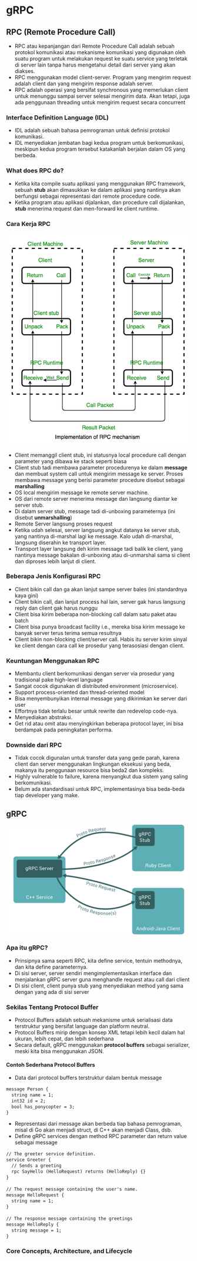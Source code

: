 # gRPC


## RPC (Remote Procedure Call)
- RPC atau kepanjangan dari Remote Procedure Call adalah sebuah protokol komunikasi atau mekanisme komunikasi yang digunakan oleh suatu program untuk melakukan request ke suatu service yang terletak di server lain tanpa harus mengetahui detail dari server yang akan diakses.
- RPC menggunakan model client-server. Program yang mengirim request adalah client dan yang mengirim response adalah server.
- RPC adalah operasi yang bersifat synchronous yang memerlukan client untuk menunggu sampai server selesai mengirim data. Akan tetapi, juga ada penggunaan threading untuk mengirim request secara concurrent

### Interface Definition Language (IDL)
- IDL adalah sebuah bahasa pemrograman untuk definisi protokol komunikasi.
- IDL menyediakan jembatan bagi kedua program untuk berkomunikasi, meskipun kedua program tersebut katakanlah berjalan dalam OS yang berbeda.

### What does RPC do?
- Ketika kita compile suatu aplikasi yang menggunakan RPC framework, sebuah **stub** akan dimasukkan ke dalam aplikasi yang nantinya akan berfungsi sebagai representasi dari remote procedure code.
- Ketika program atau aplikasi dijalankan, dan procedure call dijalankan, **stub** menerima request dan men-forward ke client runtime.

### Cara Kerja RPC
![Diagram RPC](/img/operating-system-remote-call-procedure-working.png)

- Client memanggil client stub, ini statusnya local procedure call dengan parameter yang dibawa ke stack seperti biasa
- Client stub tadi membawa parameter procedurenya ke dalam **message** dan membuat system call untuk mengirim message ke server. Proses membawa message yang berisi parameter procedure disebut sebagai **marshalling**
- OS local mengirim message ke remote server machine.
- OS dari remote server menerima message dan langsung diantar ke server stub.
- Di dalam server stub, message tadi di-unboxing parameternya (ini disebut **unmarshalling**)
- Remote Server langsung proses request
- Ketika udah selesai, server langsung angkut datanya ke server stub, yang nantinya di-marshal lagi ke message. Kalo udah di-marshal, langsung diserahin ke transport layer.
- Transport layer langsung deh kirim message tadi balik ke client, yang nantinya message bakalan di-unboxing atau di-unmarshal sama si client dan diproses lebih lanjut di client.


### Beberapa Jenis Konfigurasi RPC
- Client bikin call dan ga akan lanjut sampe server bales (ini standardnya kaya gini)
- Client bikin call, dan lanjut process hal lain, server gak harus langsung reply dan client gak harus nunggu
- Client bisa kirim beberapa non-blocking call dalam satu paket atau batch
- Client bisa punya broadcast facility i.e., mereka bisa kirim message ke banyak server terus terima semua resultnya
- Client bikin non-blocking client/server call. Habis itu server kirim sinyal ke client dengan cara call ke prosedur yang terasosiasi dengan client.


### Keuntungan Menggunakan RPC
- Membantu client berkomunikasi dengan server via prosedur yang tradisional pake high-level language
- Sangat cocok digunakan di distributed environment (microservice).
- Support process-oriented dan thread-oriented model
- Bisa menyembunyikan internal message yang dikirimkan ke server dari user
- Effortnya tidak terlalu besar untuk rewrite dan redevelop code-nya.
- Menyediakan abstraksi.
- Get rid atau omit atau menyingkirkan beberapa protocol layer, ini bisa berdampak pada peningkatan performa.

### Downside dari RPC
- Tidak cocok digunalan untuk transfer data yang gede parah, karena client dan server menggunakan lingkungan eksekusi yang beda, makanya itu penggunaan resource bisa beda2 dan kompleks.
- Highly vulnerable to failure, karena menyangkut dua sistem yang saling berkomunikasi.
- Belum ada standardisasi untuk RPC, implementasinya bisa beda-beda tiap developer yang make.


## gRPC
![gRPC Diagram](/img/grpc.svg)
### Apa itu gRPC?
- Prinsipnya sama seperti RPC, kita define service, tentuin methodnya, dan kita define parameternya.
- Di sisi server, server sendiri mengimplementasikan interface dan menjalankan gRPC server guna menghandle request atau call dari client
- Di sisi client, client punya stub yang menyediakan method yang sama dengan yang ada di sisi server

### Sekilas Tentang Protocol Buffer
- Protocol Buffers adalah sebuah mekanisme untuk serialisasi data terstruktur yang bersifat language dan platform neutral.
- Protocol Buffers mirip dengan konsep XML tetapi lebih kecil dalam hal ukuran, lebih cepat, dan lebih sederhana
- Secara default, gRPC menggunakan **protocol buffers** sebagai serializer, meski kita bisa menggunakan JSON.

#### Contoh Sederhana Protocol Buffers
- Data dari protocol buffers terstruktur dalam bentuk message
```
message Person {
  string name = 1;
  int32 id = 2;
  bool has_ponycopter = 3;
}
```
- Representasi dari message akan berbeda tiap bahasa pemrograman, misal di Go akan menjadi struct, di C++ akan menjadi Class, dsb.
- Define gRPC services dengan method RPC parameter dan return value sebagai message
```
// The greeter service definition.
service Greeter {
  // Sends a greeting
  rpc SayHello (HelloRequest) returns (HelloReply) {}
}

// The request message containing the user's name.
message HelloRequest {
  string name = 1;
}

// The response message containing the greetings
message HelloReply {
  string message = 1;
}
```
### Core Concepts, Architecture, and Lifecycle
